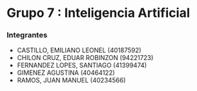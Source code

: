 # Grupo 7 : Inteligencia Artificial

### Integrantes
- CASTILLO, EMILIANO LEONEL (40187592)
- CHILON CRUZ, EDUAR ROBINZON (94221723)
- FERNANDEZ LOPES, SANTIAGO (41399474)
- GIMENEZ AGUSTINA (40464122)
- RAMOS, JUAN MANUEL (40234566)
